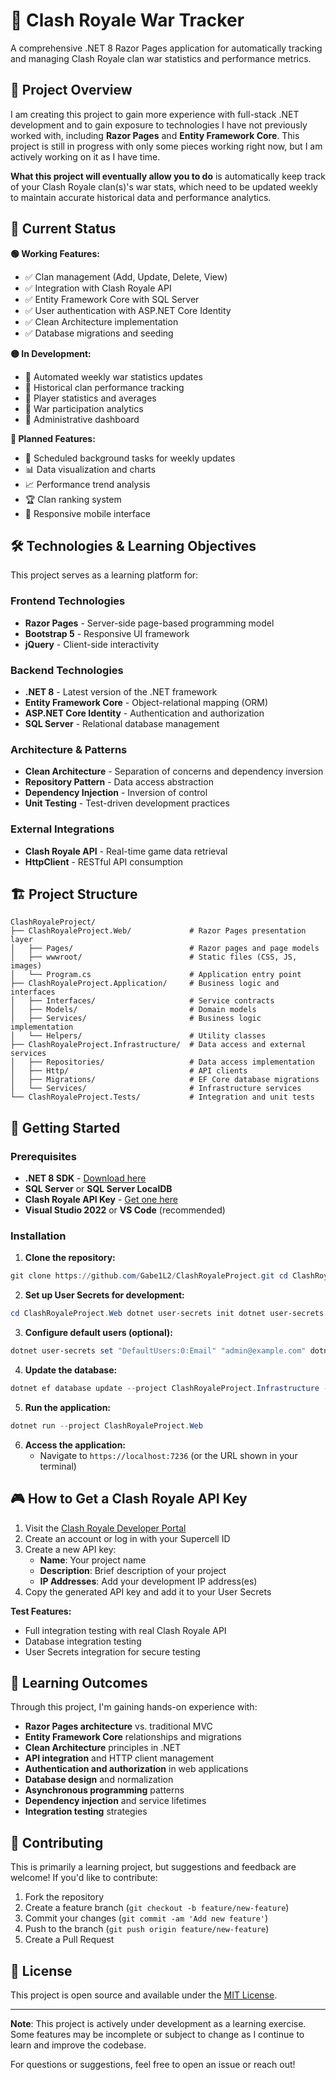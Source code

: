 # 🏰 Clash Royale War Tracker

A comprehensive .NET 8 Razor Pages application for automatically tracking and managing Clash Royale clan war statistics and performance metrics.

## 🎯 Project Overview

I am creating this project to gain more experience with full-stack .NET development and to gain exposure to technologies I have not previously worked with, including **Razor Pages** and **Entity Framework Core**. This project is still in progress with only some pieces working right now, but I am actively working on it as I have time.

**What this project will eventually allow you to do** is automatically keep track of your Clash Royale clan(s)'s war stats, which need to be updated weekly to maintain accurate historical data and performance analytics.

## 🚀 Current Status

**🟢 Working Features:**
- ✅ Clan management (Add, Update, Delete, View)
- ✅ Integration with Clash Royale API
- ✅ Entity Framework Core with SQL Server
- ✅ User authentication with ASP.NET Core Identity
- ✅ Clean Architecture implementation
- ✅ Database migrations and seeding

**🟡 In Development:**
- 🔄 Automated weekly war statistics updates
- 🔄 Historical clan performance tracking
- 🔄 Player statistics and averages
- 🔄 War participation analytics
- 🔄 Administrative dashboard

**🔴 Planned Features:**
- 📅 Scheduled background tasks for weekly updates
- 📊 Data visualization and charts
- 📈 Performance trend analysis
- 🏆 Clan ranking system
- 📱 Responsive mobile interface

## 🛠️ Technologies & Learning Objectives

This project serves as a learning platform for:

### **Frontend Technologies**
- **Razor Pages** - Server-side page-based programming model
- **Bootstrap 5** - Responsive UI framework
- **jQuery** - Client-side interactivity

### **Backend Technologies**
- **.NET 8** - Latest version of the .NET framework
- **Entity Framework Core** - Object-relational mapping (ORM)
- **ASP.NET Core Identity** - Authentication and authorization
- **SQL Server** - Relational database management

### **Architecture & Patterns**
- **Clean Architecture** - Separation of concerns and dependency inversion
- **Repository Pattern** - Data access abstraction
- **Dependency Injection** - Inversion of control
- **Unit Testing** - Test-driven development practices

### **External Integrations**
- **Clash Royale API** - Real-time game data retrieval
- **HttpClient** - RESTful API consumption

## 🏗️ Project Structure

```text
ClashRoyaleProject/
├── ClashRoyaleProject.Web/             # Razor Pages presentation layer
│   ├── Pages/                          # Razor pages and page models
│   ├── wwwroot/                        # Static files (CSS, JS, images)
│   └── Program.cs                      # Application entry point
├── ClashRoyaleProject.Application/     # Business logic and interfaces
│   ├── Interfaces/                     # Service contracts
│   ├── Models/                         # Domain models
│   ├── Services/                       # Business logic implementation
│   └── Helpers/                        # Utility classes
├── ClashRoyaleProject.Infrastructure/  # Data access and external services
│   ├── Repositories/                   # Data access implementation
│   ├── Http/                           # API clients
│   ├── Migrations/                     # EF Core database migrations
│   └── Services/                       # Infrastructure services
└── ClashRoyaleProject.Tests/           # Integration and unit tests
```

## 🚀 Getting Started

### Prerequisites

- **.NET 8 SDK** - [Download here](https://dotnet.microsoft.com/download/dotnet/8.0)
- **SQL Server** or **SQL Server LocalDB**
- **Clash Royale API Key** - [Get one here](https://developer.clashroyale.com/)
- **Visual Studio 2022** or **VS Code** (recommended)

### Installation
1. **Clone the repository:**
```powershell
git clone https://github.com/Gabe1L2/ClashRoyaleProject.git cd ClashRoyaleProject
```
2. **Set up User Secrets for development:**
```powershell
cd ClashRoyaleProject.Web dotnet user-secrets init dotnet user-secrets set "ClashRoyaleApi:ApiKey" "YOUR_ACTUAL_API_KEY" dotnet user-secrets set "ConnectionStrings:DefaultConnection" "YOUR_CONNECTION_STRING"
```
3. **Configure default users (optional):**
```powershell
dotnet user-secrets set "DefaultUsers:0:Email" "admin@example.com" dotnet user-secrets set "DefaultUsers:0:Password" "YourPassword123!"
```
4. **Update the database:**
```powershell
dotnet ef database update --project ClashRoyaleProject.Infrastructure --startup-project ClashRoyaleProject.Web
```
5. **Run the application:**
```powershell
dotnet run --project ClashRoyaleProject.Web
```
6. **Access the application:**
   - Navigate to `https://localhost:7236` (or the URL shown in your terminal)

## 🎮 How to Get a Clash Royale API Key

1. Visit the [Clash Royale Developer Portal](https://developer.clashroyale.com/)
2. Create an account or log in with your Supercell ID
3. Create a new API key:
   - **Name**: Your project name
   - **Description**: Brief description of your project
   - **IP Addresses**: Add your development IP address(es)
4. Copy the generated API key and add it to your User Secrets


**Test Features:**
- Full integration testing with real Clash Royale API
- Database integration testing
- User Secrets integration for secure testing

## 🎯 Learning Outcomes

Through this project, I'm gaining hands-on experience with:

- **Razor Pages architecture** vs. traditional MVC
- **Entity Framework Core** relationships and migrations
- **Clean Architecture** principles in .NET
- **API integration** and HTTP client management
- **Authentication and authorization** in web applications
- **Database design** and normalization
- **Asynchronous programming** patterns
- **Dependency injection** and service lifetimes
- **Integration testing** strategies

## 🤝 Contributing

This is primarily a learning project, but suggestions and feedback are welcome! If you'd like to contribute:

1. Fork the repository
2. Create a feature branch (`git checkout -b feature/new-feature`)
3. Commit your changes (`git commit -am 'Add new feature'`)
4. Push to the branch (`git push origin feature/new-feature`)
5. Create a Pull Request

## 📝 License

This project is open source and available under the [MIT License](LICENSE).

---

**Note**: This project is actively under development as a learning exercise. Some features may be incomplete or subject to change as I continue to learn and improve the codebase.

For questions or suggestions, feel free to open an issue or reach out!